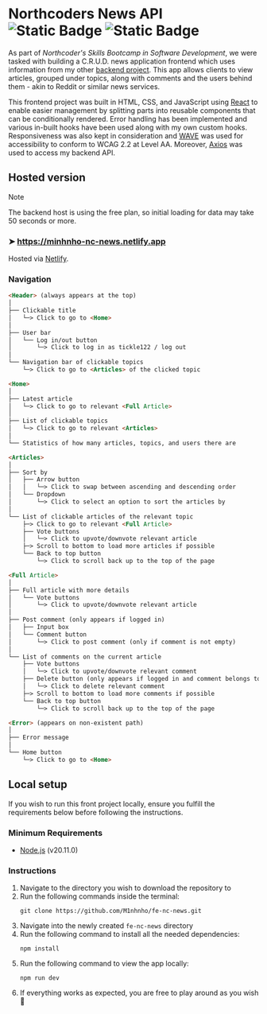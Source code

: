 # Northcoders News API ![Static Badge](https://img.shields.io/badge/Node.js-v20.11.0-%23417e38) ![Static Badge](https://img.shields.io/badge/React-v18.2.0-%2375cae5)

As part of *Northcoder's Skills Bootcamp in Software Development*, we were tasked with building a C.R.U.D. news application frontend which uses information from my other [backend project](https://github.com/M1nhnho/be-nc-news). This app allows clients to view articles, grouped under topics, along with comments and the users behind them - akin to Reddit or similar news services.

This frontend project was built in HTML, CSS, and JavaScript using [React](https://react.dev/) to enable easier management by splitting parts into reusable components that can be conditionally rendered. Error handling has been implemented and various in-built hooks have been used along with my own custom hooks. Responsiveness was also kept in consideration and [WAVE](https://wave.webaim.org/) was used for accessibility to conform to WCAG 2.2 at Level AA. Moreover, [Axios](https://axios-http.com/) was used to access my backend API.

## Hosted version
> [!NOTE]
> The backend host is using the free plan, so initial loading for data may take 50 seconds or more.
### ➤ https://minhnho-nc-news.netlify.app

Hosted via [Netlify](https://www.netlify.com/).

### Navigation
```md
<Header> (always appears at the top)
│
├── Clickable title
│   └─> Click to go to <Home>
│
├── User bar
│   └── Log in/out button
│       └─> Click to log in as tickle122 / log out
│
└── Navigation bar of clickable topics
    └─> Click to go to <Articles> of the clicked topic

<Home>
│
├── Latest article
│   └─> Click to go to relevant <Full Article>
│
├── List of clickable topics
│   └─> Click to go to relevant <Articles>
│
└── Statistics of how many articles, topics, and users there are

<Articles>
│
├── Sort by
│   ├── Arrow button
│   │   └─> Click to swap between ascending and descending order
│   └── Dropdown
│       └─> Click to select an option to sort the articles by
│
└── List of clickable articles of the relevant topic
    ├─> Click to go to relevant <Full Article>
    ├── Vote buttons
    │   └─> Click to upvote/downvote relevant article
    ├─> Scroll to bottom to load more articles if possible
    └── Back to top button
        └─> Click to scroll back up to the top of the page

<Full Article>
│
├── Full article with more details
│   └── Vote buttons
│       └─> Click to upvote/downvote relevant article
│
├── Post comment (only appears if logged in)
│   ├── Input box
│   └── Comment button
│       └─> Click to post comment (only if comment is not empty)
│
└── List of comments on the current article
    ├── Vote buttons
    │   └─> Click to upvote/downvote relevant comment
    ├── Delete button (only appears if logged in and comment belongs to tickle122)
    │   └─> Click to delete relevant comment
    ├─> Scroll to bottom to load more comments if possible
    └── Back to top button
        └─> Click to scroll back up to the top of the page

<Error> (appears on non-existent path)
│
├── Error message
│
└── Home button
    └─> Click to go to <Home>

```

## Local setup
If you wish to run this front project locally, ensure you fulfill the requirements below before following the instructions.

### Minimum Requirements
- [Node.js](https://nodejs.org/en/download) (v20.11.0)

### Instructions
1. Navigate to the directory you wish to download the repository to
2. Run the following commands inside the terminal:
    ```
    git clone https://github.com/M1nhnho/fe-nc-news.git
    ```
3. Navigate into the newly created `fe-nc-news` directory
4. Run the following command to install all the needed dependencies:
    ```
    npm install
    ```
5. Run the following command to view the app locally:
    ```
    npm run dev
    ```
6. If everything works as expected, you are free to play around as you wish 🎉
